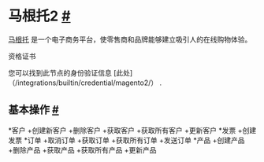 


 马根托2
 [#](#magento-2 "永久链接")
=============================================



[马根托](https://www.magento.com/) 
 是一个电子商务平台，使零售商和品牌能够建立吸引人的在线购物体验。
 




 资格证书
 



 您可以找到此节点的身份验证信息
 [此处]（/integrations/builtin/credential/magento2/）
 .
 




 基本操作
 [#](#基本操作 "永久链接")
-----------------------------------------------------------


*客户
	+创建新客户
	+删除客户
	+获取客户
	+获取所有客户
	+更新客户
*发票
	+创建发票
*订单
	+取消订单
	+获取订单
	+获取所有订单
	+发送订单
*产品
	+创建产品
	+删除产品
	+获取产品
	+获取所有产品
	+更新产品




